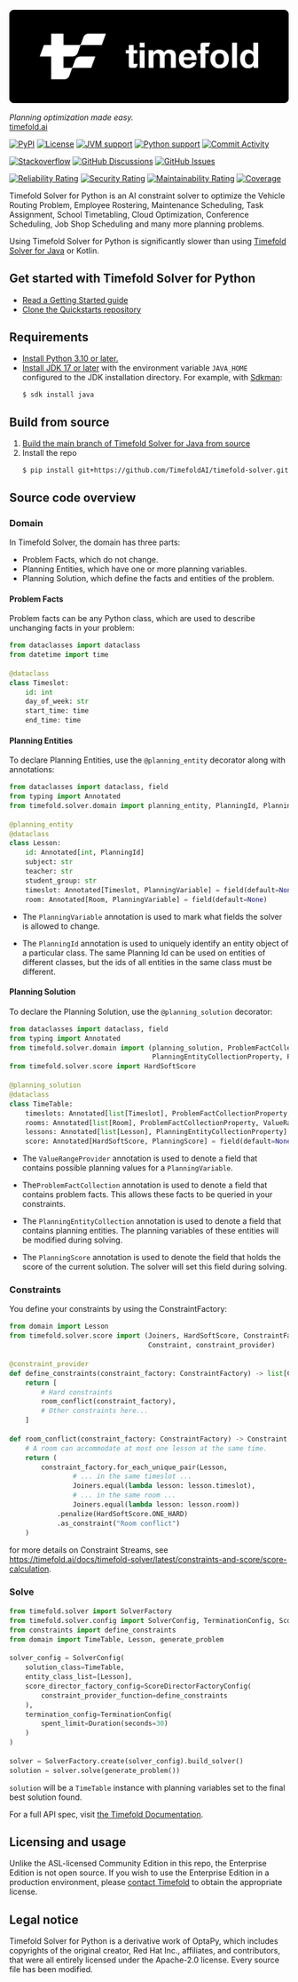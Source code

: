 ![Timefold Logo](https://raw.githubusercontent.com/TimefoldAI/timefold-solver/main/docs/src/modules/ROOT/images/shared/timefold-logo.png)

_Planning optimization made easy._  
[timefold.ai](https://timefold.ai)

[![PyPI](https://img.shields.io/pypi/v/timefold?style=for-the-badge& "PyPI")](https://pypi.org/project/timefold/)
[![License](https://img.shields.io/github/license/TimefoldAI/timefold-solver?style=for-the-badge&logo=apache)](https://www.apache.org/licenses/LICENSE-2.0)
[![JVM support](https://img.shields.io/badge/Java-17+-brightgreen.svg?style=for-the-badge)](https://sdkman.io)
[![Python support](https://img.shields.io/badge/Python-3.10+-brightgreen.svg?style=for-the-badge)](https://www.python.org/downloads)
[![Commit Activity](https://img.shields.io/github/commit-activity/m/TimefoldAI/timefold-solver?label=commits&style=for-the-badge)](https://github.com/TimefoldAI/timefold-solver/pulse)

[![Stackoverflow](https://img.shields.io/badge/stackoverflow-ask_question-orange.svg?logo=stackoverflow&style=for-the-badge)](https://stackoverflow.com/questions/tagged/timefold)
[![GitHub Discussions](https://img.shields.io/github/discussions/TimefoldAI/timefold-solver?style=for-the-badge&logo=github)](https://github.com/TimefoldAI/timefold-solver/discussions)
[![GitHub Issues](https://img.shields.io/github/issues/TimefoldAI/timefold-solver?style=for-the-badge&logo=github)](https://github.com/TimefoldAI/timefold-solver/issues)

[![Reliability Rating](https://sonarcloud.io/api/project_badges/measure?project=ai.timefold:timefold-solver&metric=reliability_rating)](https://sonarcloud.io/summary/new_code?id=ai.timefold:timefold-solver)
[![Security Rating](https://sonarcloud.io/api/project_badges/measure?project=ai.timefold:timefold-solver&metric=security_rating)](https://sonarcloud.io/summary/new_code?id=ai.timefold:timefold-solver)
[![Maintainability Rating](https://sonarcloud.io/api/project_badges/measure?project=ai.timefold:timefold-solver&metric=sqale_rating)](https://sonarcloud.io/summary/new_code?id=ai.timefold:timefold-solver)
[![Coverage](https://sonarcloud.io/api/project_badges/measure?project=ai.timefold:timefold-solver&metric=coverage)](https://sonarcloud.io/summary/new_code?id=ai.timefold:timefold-solver)

Timefold Solver for Python is an AI constraint solver to optimize
the Vehicle Routing Problem, Employee Rostering, Maintenance Scheduling, Task Assignment, School Timetabling,
Cloud Optimization, Conference Scheduling, Job Shop Scheduling and many more planning problems.

Using Timefold Solver for Python is significantly slower 
than using [Timefold Solver for Java](https://github.com/TimefoldAI/timefold-solver) or Kotlin.

## Get started with Timefold Solver for Python

* [Read a Getting Started guide](https://timefold.ai/docs)
* [Clone the Quickstarts repository](https://github.com/TimefoldAI/timefold-quickstarts)

## Requirements

- [Install Python 3.10 or later.](https://www.python.org)
- [Install JDK 17 or later](https://adoptium.net) with the environment variable `JAVA_HOME` configured to the JDK installation directory.
  For example, with [Sdkman](https://sdkman.io/):
  ```shell
  $ sdk install java
  ```

## Build from source

1. [Build the main branch of Timefold Solver for Java from source](https://github.com/TimefoldAI/timefold-solver?tab=readme-ov-file#build-from-source)
2. Install the repo
   ```shell
   $ pip install git+https://github.com/TimefoldAI/timefold-solver.git
   ```

## Source code overview

### Domain

In Timefold Solver, the domain has three parts:

- Problem Facts, which do not change.
- Planning Entities, which have one or more planning variables.
- Planning Solution, which define the facts and entities of the problem.

#### Problem Facts

Problem facts can be any Python class, which are used to describe unchanging facts in your problem:

```python
from dataclasses import dataclass
from datetime import time

@dataclass
class Timeslot:
    id: int
    day_of_week: str
    start_time: time
    end_time: time
```

#### Planning Entities

To declare Planning Entities, use the `@planning_entity` decorator along with annotations:

```python
from dataclasses import dataclass, field
from typing import Annotated
from timefold.solver.domain import planning_entity, PlanningId, PlanningVariable

@planning_entity
@dataclass
class Lesson:
    id: Annotated[int, PlanningId]
    subject: str
    teacher: str
    student_group: str
    timeslot: Annotated[Timeslot, PlanningVariable] = field(default=None)
    room: Annotated[Room, PlanningVariable] = field(default=None)
```

- The `PlanningVariable` annotation is used to mark what fields the solver is allowed to change.

- The `PlanningId` annotation is used to uniquely identify an entity object of a particular class. The same Planning Id can be used on entities of different classes, but the ids of all entities in the same class must be different.

#### Planning Solution

To declare the Planning Solution, use the `@planning_solution` decorator:

```python
from dataclasses import dataclass, field
from typing import Annotated
from timefold.solver.domain import (planning_solution, ProblemFactCollectionProperty, ValueRangeProvider,
                                    PlanningEntityCollectionProperty, PlanningScore)
from timefold.solver.score import HardSoftScore

@planning_solution
@dataclass
class TimeTable:
    timeslots: Annotated[list[Timeslot], ProblemFactCollectionProperty, ValueRangeProvider]
    rooms: Annotated[list[Room], ProblemFactCollectionProperty, ValueRangeProvider]
    lessons: Annotated[list[Lesson], PlanningEntityCollectionProperty]
    score: Annotated[HardSoftScore, PlanningScore] = field(default=None)
```

- The `ValueRangeProvider` annotation is used to denote a field that contains possible planning values for a `PlanningVariable`.

- The`ProblemFactCollection` annotation is used to denote a field that contains problem facts. This allows these facts to be queried in your constraints.

- The `PlanningEntityCollection` annotation is used to denote a field that contains planning entities. The planning variables of these entities will be modified during solving. 

- The `PlanningScore` annotation is used to denote the field that holds the score of the current solution. The solver will set this field during solving.

### Constraints

You define your constraints by using the ConstraintFactory:

```python
from domain import Lesson
from timefold.solver.score import (Joiners, HardSoftScore, ConstraintFactory,
                                   Constraint, constraint_provider)

@constraint_provider
def define_constraints(constraint_factory: ConstraintFactory) -> list[Constraint]:
    return [
        # Hard constraints
        room_conflict(constraint_factory),
        # Other constraints here...
    ]

def room_conflict(constraint_factory: ConstraintFactory) -> Constraint:
    # A room can accommodate at most one lesson at the same time.
    return (
        constraint_factory.for_each_unique_pair(Lesson,
                # ... in the same timeslot ...
                Joiners.equal(lambda lesson: lesson.timeslot),
                # ... in the same room ...
                Joiners.equal(lambda lesson: lesson.room))
            .penalize(HardSoftScore.ONE_HARD)
            .as_constraint("Room conflict")
    )
```
for more details on Constraint Streams,
see https://timefold.ai/docs/timefold-solver/latest/constraints-and-score/score-calculation.

### Solve

```python
from timefold.solver import SolverFactory
from timefold.solver.config import SolverConfig, TerminationConfig, ScoreDirectorFactoryConfig, Duration
from constraints import define_constraints
from domain import TimeTable, Lesson, generate_problem

solver_config = SolverConfig(
    solution_class=TimeTable,
    entity_class_list=[Lesson],
    score_director_factory_config=ScoreDirectorFactoryConfig(
        constraint_provider_function=define_constraints
    ),
    termination_config=TerminationConfig(
        spent_limit=Duration(seconds=30)
    )
)

solver = SolverFactory.create(solver_config).build_solver()
solution = solver.solve(generate_problem())
```

`solution` will be a `TimeTable` instance with planning
variables set to the final best solution found.

For a full API spec, visit [the Timefold Documentation](https://timefold.ai/docs/timefold-solver/latest).

## Licensing and usage

Unlike the ASL-licensed Community Edition in this repo,
the Enterprise Edition is not open source.
If you wish to use the Enterprise Edition in a production environment,
please [contact Timefold](https://timefold.ai/company/contact/) to obtain the appropriate license.

## Legal notice

Timefold Solver for Python is a derivative work of OptaPy,
which includes copyrights of the original creator, Red Hat Inc., affiliates, and contributors,
that were all entirely licensed under the Apache-2.0 license.
Every source file has been modified.

